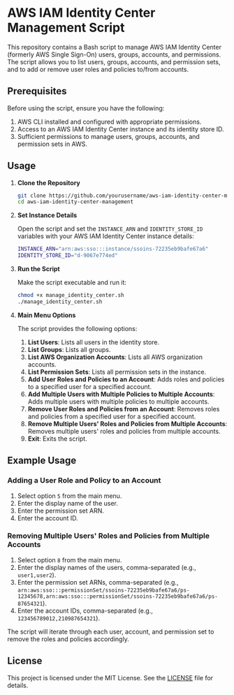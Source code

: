 # AWS IAM Identity Center Management Script

This repository contains a Bash script to manage AWS IAM Identity Center (formerly AWS Single Sign-On) users, groups, accounts, and permissions. The script allows you to list users, groups, accounts, and permission sets, and to add or remove user roles and policies to/from accounts.

## Prerequisites

Before using the script, ensure you have the following:
1. AWS CLI installed and configured with appropriate permissions.
2. Access to an AWS IAM Identity Center instance and its identity store ID.
3. Sufficient permissions to manage users, groups, accounts, and permission sets in AWS.

## Usage

1. **Clone the Repository**

    ```sh
    git clone https://github.com/yourusername/aws-iam-identity-center-management.git
    cd aws-iam-identity-center-management
    ```

2. **Set Instance Details**

    Open the script and set the `INSTANCE_ARN` and `IDENTITY_STORE_ID` variables with your AWS IAM Identity Center instance details:

    ```sh
    INSTANCE_ARN="arn:aws:sso:::instance/ssoins-72235eb9bafe67a6"
    IDENTITY_STORE_ID="d-9067e774ed"
    ```

3. **Run the Script**

    Make the script executable and run it:

    ```sh
    chmod +x manage_identity_center.sh
    ./manage_identity_center.sh
    ```

4. **Main Menu Options**

    The script provides the following options:
    
    1. **List Users**: Lists all users in the identity store.
    2. **List Groups**: Lists all groups.
    3. **List AWS Organization Accounts**: Lists all AWS organization accounts.
    4. **List Permission Sets**: Lists all permission sets in the instance.
    5. **Add User Roles and Policies to an Account**: Adds roles and policies to a specified user for a specified account.
    6. **Add Multiple Users with Multiple Policies to Multiple Accounts**: Adds multiple users with multiple policies to multiple accounts.
    7. **Remove User Roles and Policies from an Account**: Removes roles and policies from a specified user for a specified account.
    8. **Remove Multiple Users' Roles and Policies from Multiple Accounts**: Removes multiple users' roles and policies from multiple accounts.
    9. **Exit**: Exits the script.

## Example Usage

### Adding a User Role and Policy to an Account

1. Select option `5` from the main menu.
2. Enter the display name of the user.
3. Enter the permission set ARN.
4. Enter the account ID.

### Removing Multiple Users' Roles and Policies from Multiple Accounts

1. Select option `8` from the main menu.
2. Enter the display names of the users, comma-separated (e.g., `user1,user2`).
3. Enter the permission set ARNs, comma-separated (e.g., `arn:aws:sso:::permissionSet/ssoins-72235eb9bafe67a6/ps-12345678,arn:aws:sso:::permissionSet/ssoins-72235eb9bafe67a6/ps-87654321`).
4. Enter the account IDs, comma-separated (e.g., `123456789012,210987654321`).

The script will iterate through each user, account, and permission set to remove the roles and policies accordingly.

## License

This project is licensed under the MIT License. See the [LICENSE](LICENSE) file for details.
